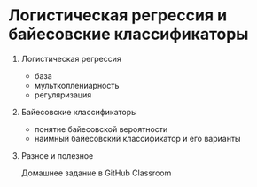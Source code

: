 # Логистическая регрессия и байесовские классификаторы

1. Логистическая регрессия
   - база
   - мультколлениарность
   - регуляризация
2. Байесовские классификаторы
   - понятие байесовской вероятности
   - наимный байесовский классификатор и его варианты
  
3. Разное и полезное

   Домашнее задание в GitHub Classroom
